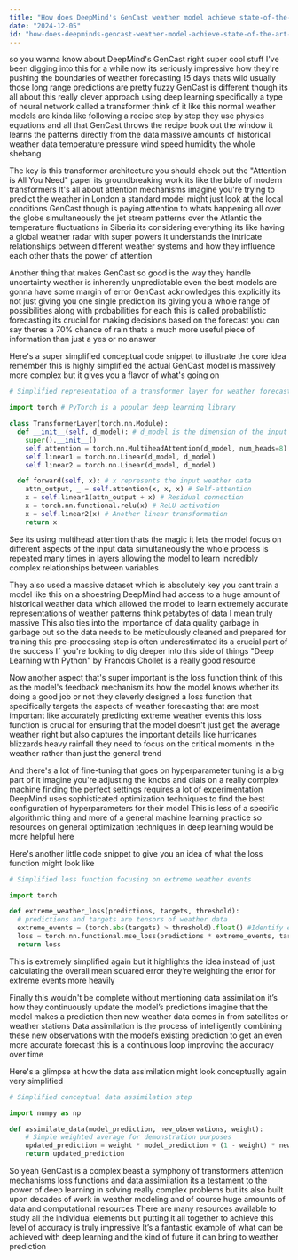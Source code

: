 ```yaml
---
title: "How does DeepMind's GenCast weather model achieve state-of-the-art accuracy in 15-day forecasts?"
date: "2024-12-05"
id: "how-does-deepminds-gencast-weather-model-achieve-state-of-the-art-accuracy-in-15-day-forecasts"
---
```


 so you wanna know about DeepMind's GenCast right super cool stuff  I've been digging into this for a while now its seriously impressive how they're pushing the boundaries of weather forecasting  15 days thats wild usually those long range predictions are pretty fuzzy  GenCast is different though its all about this really clever approach using deep learning specifically a type of neural network called a transformer  think of it like this  normal weather models are kinda like following a recipe step by step  they use physics equations and all that  GenCast throws the recipe book out the window  it learns the patterns directly from the data  massive amounts of historical weather data  temperature pressure wind speed humidity the whole shebang

The key is this transformer architecture  you should check out the "Attention is All You Need" paper its groundbreaking work its like the bible of modern transformers   It's all about attention mechanisms  imagine you're trying to predict the weather in London  a standard model might just look at the local conditions  GenCast though is paying attention to whats happening all over the globe simultaneously  the jet stream patterns over the Atlantic the temperature fluctuations in Siberia its considering everything  its like having a global weather radar with super powers  it understands the intricate relationships between different weather systems and how they influence each other  thats the power of attention

Another thing that makes GenCast so good is the way they handle uncertainty  weather is inherently unpredictable  even the best models are gonna have some margin of error  GenCast acknowledges this explicitly its not just giving you one single prediction its giving you a whole range of possibilities along with probabilities for each  this is called probabilistic forecasting its crucial for making decisions based on the forecast  you can say  theres a 70% chance of rain  thats a much more useful piece of information than just a yes or no answer


Here's a super simplified conceptual code snippet to illustrate the core idea  remember this is highly simplified  the actual GenCast model is massively more complex  but it gives you a flavor of what's going on


```python
# Simplified representation of a transformer layer for weather forecasting

import torch # PyTorch is a popular deep learning library

class TransformerLayer(torch.nn.Module):
  def __init__(self, d_model): # d_model is the dimension of the input data
    super().__init__()
    self.attention = torch.nn.MultiheadAttention(d_model, num_heads=8) # Multihead attention is key
    self.linear1 = torch.nn.Linear(d_model, d_model)
    self.linear2 = torch.nn.Linear(d_model, d_model)

  def forward(self, x): # x represents the input weather data
    attn_output, _ = self.attention(x, x, x) # Self-attention
    x = self.linear1(attn_output + x) # Residual connection
    x = torch.nn.functional.relu(x) # ReLU activation
    x = self.linear2(x) # Another linear transformation
    return x
```

See  its using multihead attention  thats the magic  it lets the model focus on different aspects of the input data simultaneously  the whole process is repeated many times in layers  allowing the model to learn incredibly complex relationships between variables

They also used a massive dataset  which is absolutely key  you cant train a model like this on a shoestring  DeepMind had access to a huge amount of historical weather data  which allowed the model to learn extremely accurate representations of weather patterns  think petabytes of data  I mean truly massive  This also ties into the importance of data quality  garbage in garbage out  so the data needs to be meticulously cleaned and prepared for training  this pre-processing step is often underestimated its a crucial part of the success  If you're looking to dig deeper into this side of things  "Deep Learning with Python" by Francois Chollet is a really good resource


Now another aspect that's super important is the loss function  think of this as the model's feedback mechanism  its how the model knows whether its doing a good job or not  they cleverly designed a loss function that specifically targets the aspects of weather forecasting that are most important like accurately predicting extreme weather events  this loss function is crucial for ensuring that the model doesn't just get the average weather right but also captures the important details like hurricanes blizzards heavy rainfall  they need to focus on the critical moments in the weather rather than just the general trend

And there's a lot of fine-tuning that goes on  hyperparameter tuning is a big part of it  imagine you're adjusting the knobs and dials on a really complex machine  finding the perfect settings requires a lot of experimentation  DeepMind uses sophisticated optimization techniques to find the best configuration of hyperparameters for their model  This is less of a specific algorithmic thing and more of a general machine learning practice so resources on general optimization techniques in deep learning would be more helpful here

Here's another little code snippet to give you an idea of what the loss function might look like

```python
# Simplified loss function focusing on extreme weather events

import torch

def extreme_weather_loss(predictions, targets, threshold):
  # predictions and targets are tensors of weather data
  extreme_events = (torch.abs(targets) > threshold).float() #Identify extreme events
  loss = torch.nn.functional.mse_loss(predictions * extreme_events, targets * extreme_events) #Focus on MSE for extreme events
  return loss
```


This is extremely simplified again but it highlights the idea  instead of just calculating the overall mean squared error they’re weighting the error  for extreme events more heavily


Finally this wouldn't be complete without mentioning data assimilation  it’s how they continuously update the model’s predictions  imagine that the model makes a prediction then new weather data comes in from satellites or weather stations  Data assimilation is the process of intelligently combining these new observations with the model’s existing prediction to get an even more accurate forecast  this is a continuous loop improving the accuracy over time

Here's a glimpse at how the data assimilation might look conceptually again very simplified


```python
# Simplified conceptual data assimilation step

import numpy as np

def assimilate_data(model_prediction, new_observations, weight):
    # Simple weighted average for demonstration purposes
    updated_prediction = weight * model_prediction + (1 - weight) * new_observations
    return updated_prediction

```


So yeah GenCast is a complex beast  a symphony of transformers attention mechanisms loss functions and data assimilation its a testament to the power of deep learning in solving really complex problems  but its also built upon decades of work in weather modeling  and of course huge amounts of data and computational resources   There are many resources available to study all the individual elements  but putting it all together to achieve this level of accuracy is truly impressive  It’s a fantastic example of what can be achieved with deep learning and the kind of future it can bring to weather prediction

